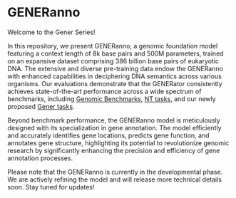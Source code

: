 # GENERanno

Welcome to the Gener Series!

In this repository, we present GENERanno, a genomic foundation model featuring a context length of 8k base pairs and 500M parameters, trained on an expansive dataset comprising 386 billion base pairs of eukaryotic DNA. The extensive and diverse pre-training data endow the GENERanno with enhanced capabilities in deciphering DNA semantics across various organisms. Our evaluations demonstrate that the GENERator consistently achieves state-of-the-art performance across a wide spectrum of benchmarks, including [Genomic Benchmarks](https://huggingface.co/datasets/katielink/genomic-benchmarks/tree/main), [NT tasks](https://huggingface.co/datasets/InstaDeepAI/nucleotide_transformer_downstream_tasks_revised), and our newly proposed [Gener tasks](https://huggingface.co/GenerTeam). 

Beyond benchmark performance, the GENERanno model is meticulously designed with its specialization in gene annotation. The model efficiently and accurately identifies gene locations, predicts gene function, and annotates gene structure, highlighting its potential to revolutionize genomic research by significantly enhancing the precision and efficiency of gene annotation processes.

Please note that the GENERanno is currently in the developmental phase. We are actively refining the model and will release more technical details soon. Stay tuned for updates!
